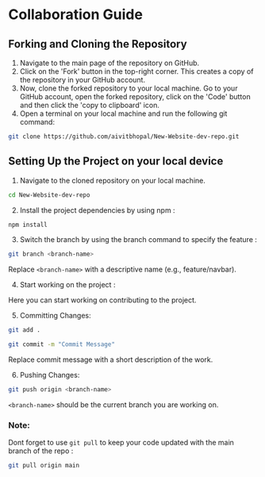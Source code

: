 # Collaboration Guide

## Forking and Cloning the Repository

1. Navigate to the main page of the repository on GitHub.
2. Click on the 'Fork' button in the top-right corner. This creates a copy of the repository in your GitHub account.
3. Now, clone the forked repository to your local machine. Go to your GitHub account, open the forked repository, click on the 'Code' button and then click the 'copy to clipboard' icon.
4. Open a terminal on your local machine and run the following git command:

```bash
git clone https://github.com/aivitbhopal/New-Website-dev-repo.git
```

## Setting Up the Project on your local device

1. Navigate to the cloned repository on your local machine.

```bash
cd New-Website-dev-repo
```

2. Install the project dependencies by using npm :

```bash
npm install
```

3. Switch the branch by using the branch command to specify the feature :

```bash
git branch <branch-name>
```

Replace `<branch-name>` with a descriptive name (e.g., feature/navbar).

4. Start working on the project :

Here you can start working on contributing to the project.

5. Committing Changes:

```bash
git add .
```

```bash
git commit -m "Commit Message"
```

Replace commit message with a short description of the work.

6. Pushing Changes:

```bash
git push origin <branch-name>
```

`<branch-name>` should be the current branch you are working on.

### Note:

Dont forget to use `git pull` to keep your code updated with the main branch of the repo :

```bash
git pull origin main
```

